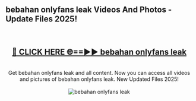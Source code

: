<h2>bebahan onlyfans leak Videos And Photos - Update Files 2025!</h2>
<br>
<div align="center">
<h2><a href="https://top-ai-tools.click/QrbHav" rel="nofollow">🔴 CLICK HERE 🌐==►► bebahan onlyfans leak</a></h2>
<br>
Get bebahan onlyfans leak and all content. Now you can access all videos and pictures of bebahan onlyfans leak. New Updated Files 2025!
<br>
<br>
<a href="https://top-ai-tools.click/QrbHav" rel="nofollow" data-target="animated-image.originalLink"><img src="https://i.ibb.co.com/WyWwxjT/player-gif2.gif" alt="bebahan onlyfans leak" style="max-width: 100%; display: inline-block;" data-target="animated-image.originalImage"></a>
</div>
<br>